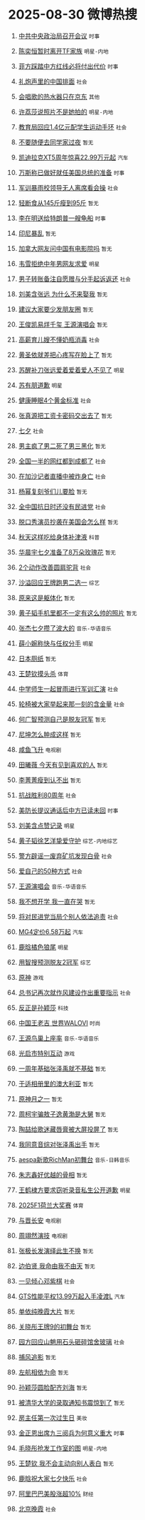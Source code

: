 # 2025-08-30 微博热搜 
1. [中共中央政治局召开会议](https://m.weibo.cn/search?containerid=100103type%3D1%26t%3D10%26q%3D%23%E4%B8%AD%E5%85%B1%E4%B8%AD%E5%A4%AE%E6%94%BF%E6%B2%BB%E5%B1%80%E5%8F%AC%E5%BC%80%E4%BC%9A%E8%AE%AE%23&stream_entry_id=51&isnewpage=1&extparam=seat%3D1%26stream_entry_id%3D51%26c_type%3D51%26q%3D%2523%25E4%25B8%25AD%25E5%2585%25B1%25E4%25B8%25AD%25E5%25A4%25AE%25E6%2594%25BF%25E6%25B2%25BB%25E5%25B1%2580%25E5%258F%25AC%25E5%25BC%2580%25E4%25BC%259A%25E8%25AE%25AE%2523%26pos%3D0%26dgr%3D0%26cate%3D10103%26filter_type%3Drealtimehot%26display_time%3D1756509874%26pre_seqid%3D17565098748840200475676) `时事` 

2. [陈奕恒暂时离开TF家族](https://m.weibo.cn/search?containerid=100103type%3D1%26t%3D10%26q%3D%23%E9%99%88%E5%A5%95%E6%81%92%E6%9A%82%E6%97%B6%E7%A6%BB%E5%BC%80TF%E5%AE%B6%E6%97%8F%23&stream_entry_id=31&isnewpage=1&extparam=seat%3D1%26stream_entry_id%3D31%26flag%3D2%26pos%3D0%26lcate%3D5001%26filter_type%3Drealtimehot%26c_type%3D31%26q%3D%2523%25E9%2599%2588%25E5%25A5%2595%25E6%2581%2592%25E6%259A%2582%25E6%2597%25B6%25E7%25A6%25BB%25E5%25BC%2580TF%25E5%25AE%25B6%25E6%2597%258F%2523%26cate%3D5001%26dgr%3D0%26band_rank%3D1%26realpos%3D1%26display_time%3D1756509874%26pre_seqid%3D17565098748840200475676) `明星-内地` 

3. [菲方踩踏中方红线必将付出代价](https://m.weibo.cn/search?containerid=100103type%3D1%26t%3D10%26q%3D%23%E8%8F%B2%E6%96%B9%E8%B8%A9%E8%B8%8F%E4%B8%AD%E6%96%B9%E7%BA%A2%E7%BA%BF%E5%BF%85%E5%B0%86%E4%BB%98%E5%87%BA%E4%BB%A3%E4%BB%B7%23&stream_entry_id=31&isnewpage=1&extparam=seat%3D1%26stream_entry_id%3D31%26flag%3D0%26pos%3D1%26lcate%3D5001%26filter_type%3Drealtimehot%26c_type%3D31%26q%3D%2523%25E8%258F%25B2%25E6%2596%25B9%25E8%25B8%25A9%25E8%25B8%258F%25E4%25B8%25AD%25E6%2596%25B9%25E7%25BA%25A2%25E7%25BA%25BF%25E5%25BF%2585%25E5%25B0%2586%25E4%25BB%2598%25E5%2587%25BA%25E4%25BB%25A3%25E4%25BB%25B7%2523%26cate%3D5001%26dgr%3D0%26band_rank%3D2%26realpos%3D2%26display_time%3D1756509874%26pre_seqid%3D17565098748840200475676) `时事` 

4. [礼炮声里的中国排面](https://m.weibo.cn/search?containerid=100103type%3D1%26t%3D10%26q%3D%23%E7%A4%BC%E7%82%AE%E5%A3%B0%E9%87%8C%E7%9A%84%E4%B8%AD%E5%9B%BD%E6%8E%92%E9%9D%A2%23&stream_entry_id=31&isnewpage=1&extparam=seat%3D1%26stream_entry_id%3D31%26flag%3D0%26pos%3D2%26lcate%3D5001%26filter_type%3Drealtimehot%26c_type%3D31%26q%3D%2523%25E7%25A4%25BC%25E7%2582%25AE%25E5%25A3%25B0%25E9%2587%258C%25E7%259A%2584%25E4%25B8%25AD%25E5%259B%25BD%25E6%258E%2592%25E9%259D%25A2%2523%26cate%3D5001%26dgr%3D0%26band_rank%3D3%26realpos%3D3%26display_time%3D1756509874%26pre_seqid%3D17565098748840200475676) `社会` 

5. [会唱歌的热水器只在京东](https://m.weibo.cn/search?containerid=100103type%3D1%26t%3D10%26q%3D%23%E4%BC%9A%E5%94%B1%E6%AD%8C%E7%9A%84%E7%83%AD%E6%B0%B4%E5%99%A8%E5%8F%AA%E5%9C%A8%E4%BA%AC%E4%B8%9C%23&stream_entry_id=31&isnewpage=1&extparam=seat%3D1%26stream_entry_id%3D31%26pos%3D3%26lcate%3D5001%26filter_type%3Drealtimehot%26is_ad_pos%3D1%26c_type%3D31%26q%3D%2523%25E4%25BC%259A%25E5%2594%25B1%25E6%25AD%258C%25E7%259A%2584%25E7%2583%25AD%25E6%25B0%25B4%25E5%2599%25A8%25E5%258F%25AA%25E5%259C%25A8%25E4%25BA%25AC%25E4%25B8%259C%2523%26cate%3D5001%26dgr%3D0%26adid%3D299172%26band_rank%3D4%26topic_ad%3D1%26display_time%3D1756509874%26pre_seqid%3D17565098748840200475676) `其他` 

6. [许荔莎说照片不是她拍的](https://m.weibo.cn/search?containerid=100103type%3D1%26t%3D10%26q%3D%23%E8%AE%B8%E8%8D%94%E8%8E%8E%E8%AF%B4%E7%85%A7%E7%89%87%E4%B8%8D%E6%98%AF%E5%A5%B9%E6%8B%8D%E7%9A%84%23&stream_entry_id=31&isnewpage=1&extparam=seat%3D1%26stream_entry_id%3D31%26flag%3D2%26pos%3D4%26lcate%3D5001%26filter_type%3Drealtimehot%26c_type%3D31%26q%3D%2523%25E8%25AE%25B8%25E8%258D%2594%25E8%258E%258E%25E8%25AF%25B4%25E7%2585%25A7%25E7%2589%2587%25E4%25B8%258D%25E6%2598%25AF%25E5%25A5%25B9%25E6%258B%258D%25E7%259A%2584%2523%26cate%3D5001%26dgr%3D0%26band_rank%3D4%26realpos%3D4%26display_time%3D1756509874%26pre_seqid%3D17565098748840200475676) `明星-内地` 

7. [教育局回应1.4亿元配学生运动手环](https://m.weibo.cn/search?containerid=100103type%3D1%26t%3D10%26q%3D%23%E6%95%99%E8%82%B2%E5%B1%80%E5%9B%9E%E5%BA%941.4%E4%BA%BF%E5%85%83%E9%85%8D%E5%AD%A6%E7%94%9F%E8%BF%90%E5%8A%A8%E6%89%8B%E7%8E%AF%23&stream_entry_id=31&isnewpage=1&extparam=seat%3D1%26stream_entry_id%3D31%26flag%3D0%26pos%3D5%26lcate%3D5001%26filter_type%3Drealtimehot%26c_type%3D31%26q%3D%2523%25E6%2595%2599%25E8%2582%25B2%25E5%25B1%2580%25E5%259B%259E%25E5%25BA%25941.4%25E4%25BA%25BF%25E5%2585%2583%25E9%2585%258D%25E5%25AD%25A6%25E7%2594%259F%25E8%25BF%2590%25E5%258A%25A8%25E6%2589%258B%25E7%258E%25AF%2523%26cate%3D5001%26dgr%3D0%26band_rank%3D5%26realpos%3D5%26display_time%3D1756509874%26pre_seqid%3D17565098748840200475676) `社会` 

8. [不要随便去同学家过夜](https://m.weibo.cn/search?containerid=100103type%3D1%26t%3D10%26q%3D%23%E4%B8%8D%E8%A6%81%E9%9A%8F%E4%BE%BF%E5%8E%BB%E5%90%8C%E5%AD%A6%E5%AE%B6%E8%BF%87%E5%A4%9C%23&stream_entry_id=31&isnewpage=1&extparam=seat%3D1%26stream_entry_id%3D31%26flag%3D0%26pos%3D6%26lcate%3D5001%26filter_type%3Drealtimehot%26c_type%3D31%26q%3D%2523%25E4%25B8%258D%25E8%25A6%2581%25E9%259A%258F%25E4%25BE%25BF%25E5%258E%25BB%25E5%2590%258C%25E5%25AD%25A6%25E5%25AE%25B6%25E8%25BF%2587%25E5%25A4%259C%2523%26cate%3D5001%26dgr%3D0%26band_rank%3D6%26realpos%3D6%26display_time%3D1756509874%26pre_seqid%3D17565098748840200475676) `暂无` 

9. [凯迪拉克XT5周年惊喜22.99万元起](https://m.weibo.cn/search?containerid=100103type%3D1%26t%3D10%26q%3D%23%E5%87%AF%E8%BF%AA%E6%8B%89%E5%85%8BXT5%E5%91%A8%E5%B9%B4%E6%83%8A%E5%96%9C22.99%E4%B8%87%E5%85%83%E8%B5%B7%23&stream_entry_id=31&isnewpage=1&extparam=seat%3D1%26stream_entry_id%3D31%26pos%3D7%26lcate%3D5001%26filter_type%3Drealtimehot%26is_ad_pos%3D1%26c_type%3D31%26q%3D%2523%25E5%2587%25AF%25E8%25BF%25AA%25E6%258B%2589%25E5%2585%258BXT5%25E5%2591%25A8%25E5%25B9%25B4%25E6%2583%258A%25E5%2596%259C22.99%25E4%25B8%2587%25E5%2585%2583%25E8%25B5%25B7%2523%26cate%3D5001%26dgr%3D0%26adid%3D299248%26band_rank%3D7%26topic_ad%3D1%26display_time%3D1756509874%26pre_seqid%3D17565098748840200475676) `汽车` 

10. [万斯称已做好就任美国总统的准备](https://m.weibo.cn/search?containerid=100103type%3D1%26t%3D10%26q%3D%23%E4%B8%87%E6%96%AF%E7%A7%B0%E5%B7%B2%E5%81%9A%E5%A5%BD%E5%B0%B1%E4%BB%BB%E7%BE%8E%E5%9B%BD%E6%80%BB%E7%BB%9F%E7%9A%84%E5%87%86%E5%A4%87%23&stream_entry_id=31&isnewpage=1&extparam=seat%3D1%26stream_entry_id%3D31%26flag%3D0%26pos%3D8%26lcate%3D5001%26filter_type%3Drealtimehot%26c_type%3D31%26q%3D%2523%25E4%25B8%2587%25E6%2596%25AF%25E7%25A7%25B0%25E5%25B7%25B2%25E5%2581%259A%25E5%25A5%25BD%25E5%25B0%25B1%25E4%25BB%25BB%25E7%25BE%258E%25E5%259B%25BD%25E6%2580%25BB%25E7%25BB%259F%25E7%259A%2584%25E5%2587%2586%25E5%25A4%2587%2523%26cate%3D5001%26dgr%3D0%26band_rank%3D7%26realpos%3D7%26display_time%3D1756509874%26pre_seqid%3D17565098748840200475676) `时事` 

11. [军训暴雨校领导无人离席看会操](https://m.weibo.cn/search?containerid=100103type%3D1%26t%3D10%26q%3D%23%E5%86%9B%E8%AE%AD%E6%9A%B4%E9%9B%A8%E6%A0%A1%E9%A2%86%E5%AF%BC%E6%97%A0%E4%BA%BA%E7%A6%BB%E5%B8%AD%E7%9C%8B%E4%BC%9A%E6%93%8D%23&stream_entry_id=31&isnewpage=1&extparam=seat%3D1%26stream_entry_id%3D31%26flag%3D0%26pos%3D9%26lcate%3D5001%26filter_type%3Drealtimehot%26c_type%3D31%26q%3D%2523%25E5%2586%259B%25E8%25AE%25AD%25E6%259A%25B4%25E9%259B%25A8%25E6%25A0%25A1%25E9%25A2%2586%25E5%25AF%25BC%25E6%2597%25A0%25E4%25BA%25BA%25E7%25A6%25BB%25E5%25B8%25AD%25E7%259C%258B%25E4%25BC%259A%25E6%2593%258D%2523%26cate%3D5001%26dgr%3D0%26band_rank%3D8%26realpos%3D8%26display_time%3D1756509874%26pre_seqid%3D17565098748840200475676) `社会` 

12. [轻断食从145斤瘦到95斤](https://m.weibo.cn/search?containerid=100103type%3D1%26t%3D10%26q%3D%E8%BD%BB%E6%96%AD%E9%A3%9F%E4%BB%8E145%E6%96%A4%E7%98%A6%E5%88%B095%E6%96%A4&stream_entry_id=31&isnewpage=1&extparam=seat%3D1%26stream_entry_id%3D31%26flag%3D0%26pos%3D10%26lcate%3D5001%26filter_type%3Drealtimehot%26c_type%3D31%26q%3D%25E8%25BD%25BB%25E6%2596%25AD%25E9%25A3%259F%25E4%25BB%258E145%25E6%2596%25A4%25E7%2598%25A6%25E5%2588%25B095%25E6%2596%25A4%26cate%3D5001%26dgr%3D0%26band_rank%3D9%26realpos%3D9%26display_time%3D1756509874%26pre_seqid%3D17565098748840200475676) `暂无` 

13. [李在明送给特朗普一艘龟船](https://m.weibo.cn/search?containerid=100103type%3D1%26t%3D10%26q%3D%23%E6%9D%8E%E5%9C%A8%E6%98%8E%E9%80%81%E7%BB%99%E7%89%B9%E6%9C%97%E6%99%AE%E4%B8%80%E8%89%98%E9%BE%9F%E8%88%B9%23&stream_entry_id=31&isnewpage=1&extparam=seat%3D1%26stream_entry_id%3D31%26flag%3D1%26pos%3D11%26lcate%3D5001%26filter_type%3Drealtimehot%26c_type%3D31%26q%3D%2523%25E6%259D%258E%25E5%259C%25A8%25E6%2598%258E%25E9%2580%2581%25E7%25BB%2599%25E7%2589%25B9%25E6%259C%2597%25E6%2599%25AE%25E4%25B8%2580%25E8%2589%2598%25E9%25BE%259F%25E8%2588%25B9%2523%26cate%3D5001%26dgr%3D0%26band_rank%3D10%26realpos%3D10%26display_time%3D1756509874%26pre_seqid%3D17565098748840200475676) `时事` 

14. [印尼暴乱](https://m.weibo.cn/search?containerid=100103type%3D1%26t%3D10%26q%3D%E5%8D%B0%E5%B0%BC%E6%9A%B4%E4%B9%B1&stream_entry_id=31&isnewpage=1&extparam=seat%3D1%26stream_entry_id%3D31%26flag%3D2%26pos%3D12%26lcate%3D5001%26filter_type%3Drealtimehot%26c_type%3D31%26q%3D%25E5%258D%25B0%25E5%25B0%25BC%25E6%259A%25B4%25E4%25B9%25B1%26cate%3D5001%26dgr%3D0%26band_rank%3D11%26realpos%3D11%26display_time%3D1756509874%26pre_seqid%3D17565098748840200475676) `暂无` 

15. [加拿大网友问中国有电影院吗](https://m.weibo.cn/search?containerid=100103type%3D1%26t%3D10%26q%3D%E5%8A%A0%E6%8B%BF%E5%A4%A7%E7%BD%91%E5%8F%8B%E9%97%AE%E4%B8%AD%E5%9B%BD%E6%9C%89%E7%94%B5%E5%BD%B1%E9%99%A2%E5%90%97&stream_entry_id=31&isnewpage=1&extparam=seat%3D1%26stream_entry_id%3D31%26flag%3D2%26pos%3D13%26lcate%3D5001%26filter_type%3Drealtimehot%26c_type%3D31%26q%3D%25E5%258A%25A0%25E6%258B%25BF%25E5%25A4%25A7%25E7%25BD%2591%25E5%258F%258B%25E9%2597%25AE%25E4%25B8%25AD%25E5%259B%25BD%25E6%259C%2589%25E7%2594%25B5%25E5%25BD%25B1%25E9%2599%25A2%25E5%2590%2597%26cate%3D5001%26dgr%3D0%26band_rank%3D12%26realpos%3D12%26display_time%3D1756509874%26pre_seqid%3D17565098748840200475676) `暂无` 

16. [韦雪拒绝中年男网友求爱](https://m.weibo.cn/search?containerid=100103type%3D1%26t%3D10%26q%3D%E9%9F%A6%E9%9B%AA%E6%8B%92%E7%BB%9D%E4%B8%AD%E5%B9%B4%E7%94%B7%E7%BD%91%E5%8F%8B%E6%B1%82%E7%88%B1&stream_entry_id=31&isnewpage=1&extparam=seat%3D1%26stream_entry_id%3D31%26flag%3D2%26pos%3D14%26lcate%3D5001%26filter_type%3Drealtimehot%26c_type%3D31%26q%3D%25E9%259F%25A6%25E9%259B%25AA%25E6%258B%2592%25E7%25BB%259D%25E4%25B8%25AD%25E5%25B9%25B4%25E7%2594%25B7%25E7%25BD%2591%25E5%258F%258B%25E6%25B1%2582%25E7%2588%25B1%26cate%3D5001%26dgr%3D0%26band_rank%3D13%26realpos%3D13%26display_time%3D1756509874%26pre_seqid%3D17565098748840200475676) `明星` 

17. [男子转账备注自愿赠与分手起诉返还](https://m.weibo.cn/search?containerid=100103type%3D1%26t%3D10%26q%3D%23%E7%94%B7%E5%AD%90%E8%BD%AC%E8%B4%A6%E5%A4%87%E6%B3%A8%E8%87%AA%E6%84%BF%E8%B5%A0%E4%B8%8E%E5%88%86%E6%89%8B%E8%B5%B7%E8%AF%89%E8%BF%94%E8%BF%98%23&stream_entry_id=31&isnewpage=1&extparam=seat%3D1%26stream_entry_id%3D31%26flag%3D0%26pos%3D15%26lcate%3D5001%26filter_type%3Drealtimehot%26c_type%3D31%26q%3D%2523%25E7%2594%25B7%25E5%25AD%2590%25E8%25BD%25AC%25E8%25B4%25A6%25E5%25A4%2587%25E6%25B3%25A8%25E8%2587%25AA%25E6%2584%25BF%25E8%25B5%25A0%25E4%25B8%258E%25E5%2588%2586%25E6%2589%258B%25E8%25B5%25B7%25E8%25AF%2589%25E8%25BF%2594%25E8%25BF%2598%2523%26cate%3D5001%26dgr%3D0%26band_rank%3D14%26realpos%3D14%26display_time%3D1756509874%26pre_seqid%3D17565098748840200475676) `社会` 

18. [刘美含张远 为什么不来娶我](https://m.weibo.cn/search?containerid=100103type%3D1%26t%3D10%26q%3D%E5%88%98%E7%BE%8E%E5%90%AB%E5%BC%A0%E8%BF%9C+%E4%B8%BA%E4%BB%80%E4%B9%88%E4%B8%8D%E6%9D%A5%E5%A8%B6%E6%88%91&stream_entry_id=31&isnewpage=1&extparam=seat%3D1%26stream_entry_id%3D31%26flag%3D2%26pos%3D16%26lcate%3D5001%26filter_type%3Drealtimehot%26c_type%3D31%26q%3D%25E5%2588%2598%25E7%25BE%258E%25E5%2590%25AB%25E5%25BC%25A0%25E8%25BF%259C%2520%25E4%25B8%25BA%25E4%25BB%2580%25E4%25B9%2588%25E4%25B8%258D%25E6%259D%25A5%25E5%25A8%25B6%25E6%2588%2591%26cate%3D5001%26dgr%3D0%26band_rank%3D15%26realpos%3D15%26display_time%3D1756509874%26pre_seqid%3D17565098748840200475676) `暂无` 

19. [建议大家要少发朋友圈](https://m.weibo.cn/search?containerid=100103type%3D1%26t%3D10%26q%3D%E5%BB%BA%E8%AE%AE%E5%A4%A7%E5%AE%B6%E8%A6%81%E5%B0%91%E5%8F%91%E6%9C%8B%E5%8F%8B%E5%9C%88&stream_entry_id=31&isnewpage=1&extparam=seat%3D1%26stream_entry_id%3D31%26flag%3D0%26pos%3D17%26lcate%3D5001%26filter_type%3Drealtimehot%26c_type%3D31%26q%3D%25E5%25BB%25BA%25E8%25AE%25AE%25E5%25A4%25A7%25E5%25AE%25B6%25E8%25A6%2581%25E5%25B0%2591%25E5%258F%2591%25E6%259C%258B%25E5%258F%258B%25E5%259C%2588%26cate%3D5001%26dgr%3D0%26band_rank%3D16%26realpos%3D16%26display_time%3D1756509874%26pre_seqid%3D17565098748840200475676) `暂无` 

20. [王俊凯易烊千玺 王源演唱会](https://m.weibo.cn/search?containerid=100103type%3D1%26t%3D10%26q%3D%E7%8E%8B%E4%BF%8A%E5%87%AF%E6%98%93%E7%83%8A%E5%8D%83%E7%8E%BA+%E7%8E%8B%E6%BA%90%E6%BC%94%E5%94%B1%E4%BC%9A&stream_entry_id=31&isnewpage=1&extparam=seat%3D1%26stream_entry_id%3D31%26flag%3D0%26pos%3D18%26lcate%3D5001%26filter_type%3Drealtimehot%26c_type%3D31%26q%3D%25E7%258E%258B%25E4%25BF%258A%25E5%2587%25AF%25E6%2598%2593%25E7%2583%258A%25E5%258D%2583%25E7%258E%25BA%2520%25E7%258E%258B%25E6%25BA%2590%25E6%25BC%2594%25E5%2594%25B1%25E4%25BC%259A%26cate%3D5001%26dgr%3D0%26band_rank%3D17%26realpos%3D17%26display_time%3D1756509874%26pre_seqid%3D17565098748840200475676) `暂无` 

21. [高薪育儿嫂不懂奶瓶消毒](https://m.weibo.cn/search?containerid=100103type%3D1%26t%3D10%26q%3D%23%E9%AB%98%E8%96%AA%E8%82%B2%E5%84%BF%E5%AB%82%E4%B8%8D%E6%87%82%E5%A5%B6%E7%93%B6%E6%B6%88%E6%AF%92%23&stream_entry_id=31&isnewpage=1&extparam=seat%3D1%26stream_entry_id%3D31%26flag%3D1%26pos%3D19%26lcate%3D5001%26filter_type%3Drealtimehot%26c_type%3D31%26q%3D%2523%25E9%25AB%2598%25E8%2596%25AA%25E8%2582%25B2%25E5%2584%25BF%25E5%25AB%2582%25E4%25B8%258D%25E6%2587%2582%25E5%25A5%25B6%25E7%2593%25B6%25E6%25B6%2588%25E6%25AF%2592%2523%26cate%3D5001%26dgr%3D0%26band_rank%3D18%26realpos%3D18%26display_time%3D1756509874%26pre_seqid%3D17565098748840200475676) `社会` 

22. [黄圣依就差把心疼写在脸上了](https://m.weibo.cn/search?containerid=100103type%3D1%26t%3D10%26q%3D%E9%BB%84%E5%9C%A3%E4%BE%9D%E5%B0%B1%E5%B7%AE%E6%8A%8A%E5%BF%83%E7%96%BC%E5%86%99%E5%9C%A8%E8%84%B8%E4%B8%8A%E4%BA%86&stream_entry_id=31&isnewpage=1&extparam=seat%3D1%26stream_entry_id%3D31%26flag%3D0%26pos%3D20%26lcate%3D5001%26filter_type%3Drealtimehot%26c_type%3D31%26q%3D%25E9%25BB%2584%25E5%259C%25A3%25E4%25BE%259D%25E5%25B0%25B1%25E5%25B7%25AE%25E6%258A%258A%25E5%25BF%2583%25E7%2596%25BC%25E5%2586%2599%25E5%259C%25A8%25E8%2584%25B8%25E4%25B8%258A%25E4%25BA%2586%26cate%3D5001%26dgr%3D0%26band_rank%3D19%26realpos%3D19%26display_time%3D1756509874%26pre_seqid%3D17565098748840200475676) `暂无` 

23. [苏醒补刀张远爱着爱着爱人不见了](https://m.weibo.cn/search?containerid=100103type%3D1%26t%3D10%26q%3D%23%E8%8B%8F%E9%86%92%E8%A1%A5%E5%88%80%E5%BC%A0%E8%BF%9C%E7%88%B1%E7%9D%80%E7%88%B1%E7%9D%80%E7%88%B1%E4%BA%BA%E4%B8%8D%E8%A7%81%E4%BA%86%23&stream_entry_id=31&isnewpage=1&extparam=seat%3D1%26stream_entry_id%3D31%26flag%3D0%26pos%3D21%26lcate%3D5001%26filter_type%3Drealtimehot%26c_type%3D31%26q%3D%2523%25E8%258B%258F%25E9%2586%2592%25E8%25A1%25A5%25E5%2588%2580%25E5%25BC%25A0%25E8%25BF%259C%25E7%2588%25B1%25E7%259D%2580%25E7%2588%25B1%25E7%259D%2580%25E7%2588%25B1%25E4%25BA%25BA%25E4%25B8%258D%25E8%25A7%2581%25E4%25BA%2586%2523%26cate%3D5001%26dgr%3D0%26band_rank%3D20%26realpos%3D20%26display_time%3D1756509874%26pre_seqid%3D17565098748840200475676) `明星` 

24. [苏有朋道歉](https://m.weibo.cn/search?containerid=100103type%3D1%26t%3D10%26q%3D%E8%8B%8F%E6%9C%89%E6%9C%8B%E9%81%93%E6%AD%89&stream_entry_id=31&isnewpage=1&extparam=seat%3D1%26stream_entry_id%3D31%26flag%3D2%26pos%3D22%26lcate%3D5001%26filter_type%3Drealtimehot%26c_type%3D31%26q%3D%25E8%258B%258F%25E6%259C%2589%25E6%259C%258B%25E9%2581%2593%25E6%25AD%2589%26cate%3D5001%26dgr%3D0%26band_rank%3D21%26realpos%3D21%26display_time%3D1756509874%26pre_seqid%3D17565098748840200475676) `明星` 

25. [健康睡眠4个黄金标准](https://m.weibo.cn/search?containerid=100103type%3D1%26t%3D10%26q%3D%23%E5%81%A5%E5%BA%B7%E7%9D%A1%E7%9C%A04%E4%B8%AA%E9%BB%84%E9%87%91%E6%A0%87%E5%87%86%23&stream_entry_id=31&isnewpage=1&extparam=seat%3D1%26stream_entry_id%3D31%26flag%3D1%26pos%3D23%26lcate%3D5001%26filter_type%3Drealtimehot%26c_type%3D31%26q%3D%2523%25E5%2581%25A5%25E5%25BA%25B7%25E7%259D%25A1%25E7%259C%25A04%25E4%25B8%25AA%25E9%25BB%2584%25E9%2587%2591%25E6%25A0%2587%25E5%2587%2586%2523%26cate%3D5001%26dgr%3D0%26band_rank%3D22%26realpos%3D22%26display_time%3D1756509874%26pre_seqid%3D17565098748840200475676) `社会` 

26. [张真源把工资卡密码交出去了](https://m.weibo.cn/search?containerid=100103type%3D1%26t%3D10%26q%3D%E5%BC%A0%E7%9C%9F%E6%BA%90%E6%8A%8A%E5%B7%A5%E8%B5%84%E5%8D%A1%E5%AF%86%E7%A0%81%E4%BA%A4%E5%87%BA%E5%8E%BB%E4%BA%86&stream_entry_id=31&isnewpage=1&extparam=seat%3D1%26stream_entry_id%3D31%26flag%3D0%26pos%3D24%26lcate%3D5001%26filter_type%3Drealtimehot%26c_type%3D31%26q%3D%25E5%25BC%25A0%25E7%259C%259F%25E6%25BA%2590%25E6%258A%258A%25E5%25B7%25A5%25E8%25B5%2584%25E5%258D%25A1%25E5%25AF%2586%25E7%25A0%2581%25E4%25BA%25A4%25E5%2587%25BA%25E5%258E%25BB%25E4%25BA%2586%26cate%3D5001%26dgr%3D0%26band_rank%3D23%26realpos%3D23%26display_time%3D1756509874%26pre_seqid%3D17565098748840200475676) `暂无` 

27. [七夕](https://m.weibo.cn/search?containerid=100103type%3D1%26t%3D10%26q%3D%E4%B8%83%E5%A4%95&stream_entry_id=31&isnewpage=1&extparam=seat%3D1%26stream_entry_id%3D31%26flag%3D0%26pos%3D25%26lcate%3D5001%26filter_type%3Drealtimehot%26c_type%3D31%26q%3D%25E4%25B8%2583%25E5%25A4%2595%26cate%3D5001%26dgr%3D0%26band_rank%3D24%26realpos%3D24%26display_time%3D1756509874%26pre_seqid%3D17565098748840200475676) `社会` 

28. [男主疯了男二死了男三黑化](https://m.weibo.cn/search?containerid=100103type%3D1%26t%3D10%26q%3D%E7%94%B7%E4%B8%BB%E7%96%AF%E4%BA%86%E7%94%B7%E4%BA%8C%E6%AD%BB%E4%BA%86%E7%94%B7%E4%B8%89%E9%BB%91%E5%8C%96&stream_entry_id=31&isnewpage=1&extparam=seat%3D1%26stream_entry_id%3D31%26flag%3D0%26pos%3D26%26lcate%3D5001%26filter_type%3Drealtimehot%26c_type%3D31%26q%3D%25E7%2594%25B7%25E4%25B8%25BB%25E7%2596%25AF%25E4%25BA%2586%25E7%2594%25B7%25E4%25BA%258C%25E6%25AD%25BB%25E4%25BA%2586%25E7%2594%25B7%25E4%25B8%2589%25E9%25BB%2591%25E5%258C%2596%26cate%3D5001%26dgr%3D0%26band_rank%3D25%26realpos%3D25%26display_time%3D1756509874%26pre_seqid%3D17565098748840200475676) `暂无` 

29. [全国一半的网红都到成都了](https://m.weibo.cn/search?containerid=100103type%3D1%26t%3D10%26q%3D%23%E5%85%A8%E5%9B%BD%E4%B8%80%E5%8D%8A%E7%9A%84%E7%BD%91%E7%BA%A2%E9%83%BD%E5%88%B0%E6%88%90%E9%83%BD%E4%BA%86%23&stream_entry_id=31&isnewpage=1&extparam=seat%3D1%26stream_entry_id%3D31%26flag%3D0%26pos%3D27%26lcate%3D5001%26filter_type%3Drealtimehot%26c_type%3D31%26q%3D%2523%25E5%2585%25A8%25E5%259B%25BD%25E4%25B8%2580%25E5%258D%258A%25E7%259A%2584%25E7%25BD%2591%25E7%25BA%25A2%25E9%2583%25BD%25E5%2588%25B0%25E6%2588%2590%25E9%2583%25BD%25E4%25BA%2586%2523%26cate%3D5001%26dgr%3D0%26band_rank%3D26%26realpos%3D26%26display_time%3D1756509874%26pre_seqid%3D17565098748840200475676) `社会` 

30. [在加沙记者直播中被炸身亡](https://m.weibo.cn/search?containerid=100103type%3D1%26t%3D10%26q%3D%23%E5%9C%A8%E5%8A%A0%E6%B2%99%E8%AE%B0%E8%80%85%E7%9B%B4%E6%92%AD%E4%B8%AD%E8%A2%AB%E7%82%B8%E8%BA%AB%E4%BA%A1%23&stream_entry_id=31&isnewpage=1&extparam=seat%3D1%26stream_entry_id%3D31%26flag%3D0%26pos%3D28%26lcate%3D5001%26filter_type%3Drealtimehot%26c_type%3D31%26q%3D%2523%25E5%259C%25A8%25E5%258A%25A0%25E6%25B2%2599%25E8%25AE%25B0%25E8%2580%2585%25E7%259B%25B4%25E6%2592%25AD%25E4%25B8%25AD%25E8%25A2%25AB%25E7%2582%25B8%25E8%25BA%25AB%25E4%25BA%25A1%2523%26cate%3D5001%26dgr%3D0%26band_rank%3D27%26realpos%3D27%26display_time%3D1756509874%26pre_seqid%3D17565098748840200475676) `社会` 

31. [杨幂复刻爷们儿要脸](https://m.weibo.cn/search?containerid=100103type%3D1%26t%3D10%26q%3D%E6%9D%A8%E5%B9%82%E5%A4%8D%E5%88%BB%E7%88%B7%E4%BB%AC%E5%84%BF%E8%A6%81%E8%84%B8&stream_entry_id=31&isnewpage=1&extparam=seat%3D1%26stream_entry_id%3D31%26flag%3D0%26pos%3D29%26lcate%3D5001%26filter_type%3Drealtimehot%26c_type%3D31%26q%3D%25E6%259D%25A8%25E5%25B9%2582%25E5%25A4%258D%25E5%2588%25BB%25E7%2588%25B7%25E4%25BB%25AC%25E5%2584%25BF%25E8%25A6%2581%25E8%2584%25B8%26cate%3D5001%26dgr%3D0%26band_rank%3D28%26realpos%3D28%26display_time%3D1756509874%26pre_seqid%3D17565098748840200475676) `暂无` 

32. [全中国抗日时还没有民进党](https://m.weibo.cn/search?containerid=100103type%3D1%26t%3D10%26q%3D%23%E5%85%A8%E4%B8%AD%E5%9B%BD%E6%8A%97%E6%97%A5%E6%97%B6%E8%BF%98%E6%B2%A1%E6%9C%89%E6%B0%91%E8%BF%9B%E5%85%9A%23&stream_entry_id=31&isnewpage=1&extparam=seat%3D1%26stream_entry_id%3D31%26flag%3D0%26pos%3D30%26lcate%3D5001%26filter_type%3Drealtimehot%26c_type%3D31%26q%3D%2523%25E5%2585%25A8%25E4%25B8%25AD%25E5%259B%25BD%25E6%258A%2597%25E6%2597%25A5%25E6%2597%25B6%25E8%25BF%2598%25E6%25B2%25A1%25E6%259C%2589%25E6%25B0%2591%25E8%25BF%259B%25E5%2585%259A%2523%26cate%3D5001%26dgr%3D0%26band_rank%3D29%26realpos%3D29%26display_time%3D1756509874%26pre_seqid%3D17565098748840200475676) `社会` 

33. [脱口秀演员抄袭在美国会怎么样](https://m.weibo.cn/search?containerid=100103type%3D1%26t%3D10%26q%3D%E8%84%B1%E5%8F%A3%E7%A7%80%E6%BC%94%E5%91%98%E6%8A%84%E8%A2%AD%E5%9C%A8%E7%BE%8E%E5%9B%BD%E4%BC%9A%E6%80%8E%E4%B9%88%E6%A0%B7&stream_entry_id=31&isnewpage=1&extparam=seat%3D1%26stream_entry_id%3D31%26flag%3D0%26pos%3D31%26lcate%3D5001%26filter_type%3Drealtimehot%26c_type%3D31%26q%3D%25E8%2584%25B1%25E5%258F%25A3%25E7%25A7%2580%25E6%25BC%2594%25E5%2591%2598%25E6%258A%2584%25E8%25A2%25AD%25E5%259C%25A8%25E7%25BE%258E%25E5%259B%25BD%25E4%25BC%259A%25E6%2580%258E%25E4%25B9%2588%25E6%25A0%25B7%26cate%3D5001%26dgr%3D0%26band_rank%3D30%26realpos%3D30%26display_time%3D1756509874%26pre_seqid%3D17565098748840200475676) `暂无` 

34. [秋天这样吃给身体补津液](https://m.weibo.cn/search?containerid=100103type%3D1%26t%3D10%26q%3D%23%E7%A7%8B%E5%A4%A9%E8%BF%99%E6%A0%B7%E5%90%83%E7%BB%99%E8%BA%AB%E4%BD%93%E8%A1%A5%E6%B4%A5%E6%B6%B2%23&stream_entry_id=31&isnewpage=1&extparam=seat%3D1%26stream_entry_id%3D31%26flag%3D1%26pos%3D32%26lcate%3D5001%26filter_type%3Drealtimehot%26c_type%3D31%26q%3D%2523%25E7%25A7%258B%25E5%25A4%25A9%25E8%25BF%2599%25E6%25A0%25B7%25E5%2590%2583%25E7%25BB%2599%25E8%25BA%25AB%25E4%25BD%2593%25E8%25A1%25A5%25E6%25B4%25A5%25E6%25B6%25B2%2523%26cate%3D5001%26dgr%3D0%26band_rank%3D31%26realpos%3D31%26display_time%3D1756509874%26pre_seqid%3D17565098748840200475676) `科普` 

35. [华晨宇七夕准备了8万朵玫瑰花](https://m.weibo.cn/search?containerid=100103type%3D1%26t%3D10%26q%3D%E5%8D%8E%E6%99%A8%E5%AE%87%E4%B8%83%E5%A4%95%E5%87%86%E5%A4%87%E4%BA%868%E4%B8%87%E6%9C%B5%E7%8E%AB%E7%91%B0%E8%8A%B1&stream_entry_id=31&isnewpage=1&extparam=seat%3D1%26stream_entry_id%3D31%26flag%3D0%26pos%3D33%26lcate%3D5001%26filter_type%3Drealtimehot%26c_type%3D31%26q%3D%25E5%258D%258E%25E6%2599%25A8%25E5%25AE%2587%25E4%25B8%2583%25E5%25A4%2595%25E5%2587%2586%25E5%25A4%2587%25E4%25BA%25868%25E4%25B8%2587%25E6%259C%25B5%25E7%258E%25AB%25E7%2591%25B0%25E8%258A%25B1%26cate%3D5001%26dgr%3D0%26band_rank%3D32%26realpos%3D32%26display_time%3D1756509874%26pre_seqid%3D17565098748840200475676) `暂无` 

36. [2个动作改善圆肩驼背](https://m.weibo.cn/search?containerid=100103type%3D1%26t%3D10%26q%3D%232%E4%B8%AA%E5%8A%A8%E4%BD%9C%E6%94%B9%E5%96%84%E5%9C%86%E8%82%A9%E9%A9%BC%E8%83%8C%23&stream_entry_id=31&isnewpage=1&extparam=seat%3D1%26stream_entry_id%3D31%26flag%3D1%26pos%3D34%26lcate%3D5001%26filter_type%3Drealtimehot%26c_type%3D31%26q%3D%25232%25E4%25B8%25AA%25E5%258A%25A8%25E4%25BD%259C%25E6%2594%25B9%25E5%2596%2584%25E5%259C%2586%25E8%2582%25A9%25E9%25A9%25BC%25E8%2583%258C%2523%26cate%3D5001%26dgr%3D0%26band_rank%3D33%26realpos%3D33%26display_time%3D1756509874%26pre_seqid%3D17565098748840200475676) `社会` 

37. [沙溢回应王牌跑男二选一](https://m.weibo.cn/search?containerid=100103type%3D1%26t%3D10%26q%3D%E6%B2%99%E6%BA%A2%E5%9B%9E%E5%BA%94%E7%8E%8B%E7%89%8C%E8%B7%91%E7%94%B7%E4%BA%8C%E9%80%89%E4%B8%80&stream_entry_id=31&isnewpage=1&extparam=seat%3D1%26stream_entry_id%3D31%26flag%3D0%26pos%3D35%26lcate%3D5001%26filter_type%3Drealtimehot%26c_type%3D31%26q%3D%25E6%25B2%2599%25E6%25BA%25A2%25E5%259B%259E%25E5%25BA%2594%25E7%258E%258B%25E7%2589%258C%25E8%25B7%2591%25E7%2594%25B7%25E4%25BA%258C%25E9%2580%2589%25E4%25B8%2580%26cate%3D5001%26dgr%3D0%26band_rank%3D34%26realpos%3D34%26display_time%3D1756509874%26pre_seqid%3D17565098748840200475676) `综艺` 

38. [原来这是躯体化](https://m.weibo.cn/search?containerid=100103type%3D1%26t%3D10%26q%3D%E5%8E%9F%E6%9D%A5%E8%BF%99%E6%98%AF%E8%BA%AF%E4%BD%93%E5%8C%96&stream_entry_id=31&isnewpage=1&extparam=seat%3D1%26stream_entry_id%3D31%26flag%3D0%26pos%3D36%26lcate%3D5001%26filter_type%3Drealtimehot%26c_type%3D31%26q%3D%25E5%258E%259F%25E6%259D%25A5%25E8%25BF%2599%25E6%2598%25AF%25E8%25BA%25AF%25E4%25BD%2593%25E5%258C%2596%26cate%3D5001%26dgr%3D0%26band_rank%3D35%26realpos%3D35%26display_time%3D1756509874%26pre_seqid%3D17565098748840200475676) `暂无` 

39. [黄子韬手机里都不一定有这么帅的照片](https://m.weibo.cn/search?containerid=100103type%3D1%26t%3D10%26q%3D%E9%BB%84%E5%AD%90%E9%9F%AC%E6%89%8B%E6%9C%BA%E9%87%8C%E9%83%BD%E4%B8%8D%E4%B8%80%E5%AE%9A%E6%9C%89%E8%BF%99%E4%B9%88%E5%B8%85%E7%9A%84%E7%85%A7%E7%89%87&stream_entry_id=31&isnewpage=1&extparam=seat%3D1%26stream_entry_id%3D31%26flag%3D0%26pos%3D37%26lcate%3D5001%26filter_type%3Drealtimehot%26c_type%3D31%26q%3D%25E9%25BB%2584%25E5%25AD%2590%25E9%259F%25AC%25E6%2589%258B%25E6%259C%25BA%25E9%2587%258C%25E9%2583%25BD%25E4%25B8%258D%25E4%25B8%2580%25E5%25AE%259A%25E6%259C%2589%25E8%25BF%2599%25E4%25B9%2588%25E5%25B8%2585%25E7%259A%2584%25E7%2585%25A7%25E7%2589%2587%26cate%3D5001%26dgr%3D0%26band_rank%3D36%26realpos%3D36%26display_time%3D1756509874%26pre_seqid%3D17565098748840200475676) `暂无` 

40. [张杰七夕攒了波大的](https://m.weibo.cn/search?containerid=100103type%3D1%26t%3D10%26q%3D%23%E5%BC%A0%E6%9D%B0%E4%B8%83%E5%A4%95%E6%94%92%E4%BA%86%E6%B3%A2%E5%A4%A7%E7%9A%84%23&stream_entry_id=31&isnewpage=1&extparam=seat%3D1%26stream_entry_id%3D31%26flag%3D0%26pos%3D38%26lcate%3D5001%26filter_type%3Drealtimehot%26c_type%3D31%26q%3D%2523%25E5%25BC%25A0%25E6%259D%25B0%25E4%25B8%2583%25E5%25A4%2595%25E6%2594%2592%25E4%25BA%2586%25E6%25B3%25A2%25E5%25A4%25A7%25E7%259A%2584%2523%26cate%3D5001%26dgr%3D0%26band_rank%3D37%26realpos%3D37%26display_time%3D1756509874%26pre_seqid%3D17565098748840200475676) `音乐-华语音乐` 

41. [薛小婉称快与任权分手](https://m.weibo.cn/search?containerid=100103type%3D1%26t%3D10%26q%3D%23%E8%96%9B%E5%B0%8F%E5%A9%89%E7%A7%B0%E5%BF%AB%E4%B8%8E%E4%BB%BB%E6%9D%83%E5%88%86%E6%89%8B%23&stream_entry_id=31&isnewpage=1&extparam=seat%3D1%26stream_entry_id%3D31%26flag%3D0%26pos%3D39%26lcate%3D5001%26filter_type%3Drealtimehot%26c_type%3D31%26q%3D%2523%25E8%2596%259B%25E5%25B0%258F%25E5%25A9%2589%25E7%25A7%25B0%25E5%25BF%25AB%25E4%25B8%258E%25E4%25BB%25BB%25E6%259D%2583%25E5%2588%2586%25E6%2589%258B%2523%26cate%3D5001%26dgr%3D0%26band_rank%3D38%26realpos%3D38%26display_time%3D1756509874%26pre_seqid%3D17565098748840200475676) `明星` 

42. [日本厕纸](https://m.weibo.cn/search?containerid=100103type%3D1%26t%3D10%26q%3D%E6%97%A5%E6%9C%AC%E5%8E%95%E7%BA%B8&stream_entry_id=31&isnewpage=1&extparam=seat%3D1%26stream_entry_id%3D31%26flag%3D0%26pos%3D40%26lcate%3D5001%26filter_type%3Drealtimehot%26c_type%3D31%26q%3D%25E6%2597%25A5%25E6%259C%25AC%25E5%258E%2595%25E7%25BA%25B8%26cate%3D5001%26dgr%3D0%26band_rank%3D39%26realpos%3D39%26display_time%3D1756509874%26pre_seqid%3D17565098748840200475676) `暂无` 

43. [王楚钦摸头杀](https://m.weibo.cn/search?containerid=100103type%3D1%26t%3D10%26q%3D%23%E7%8E%8B%E6%A5%9A%E9%92%A6%E6%91%B8%E5%A4%B4%E6%9D%80%23&stream_entry_id=31&isnewpage=1&extparam=seat%3D1%26stream_entry_id%3D31%26flag%3D0%26pos%3D41%26lcate%3D5001%26filter_type%3Drealtimehot%26c_type%3D31%26q%3D%2523%25E7%258E%258B%25E6%25A5%259A%25E9%2592%25A6%25E6%2591%25B8%25E5%25A4%25B4%25E6%259D%2580%2523%26cate%3D5001%26dgr%3D0%26band_rank%3D40%26realpos%3D40%26display_time%3D1756509874%26pre_seqid%3D17565098748840200475676) `体育` 

44. [中学师生一起冒雨进行军训汇演](https://m.weibo.cn/search?containerid=100103type%3D1%26t%3D10%26q%3D%23%E4%B8%AD%E5%AD%A6%E5%B8%88%E7%94%9F%E4%B8%80%E8%B5%B7%E5%86%92%E9%9B%A8%E8%BF%9B%E8%A1%8C%E5%86%9B%E8%AE%AD%E6%B1%87%E6%BC%94%23&stream_entry_id=31&isnewpage=1&extparam=seat%3D1%26stream_entry_id%3D31%26flag%3D0%26pos%3D42%26lcate%3D5001%26filter_type%3Drealtimehot%26c_type%3D31%26q%3D%2523%25E4%25B8%25AD%25E5%25AD%25A6%25E5%25B8%2588%25E7%2594%259F%25E4%25B8%2580%25E8%25B5%25B7%25E5%2586%2592%25E9%259B%25A8%25E8%25BF%259B%25E8%25A1%258C%25E5%2586%259B%25E8%25AE%25AD%25E6%25B1%2587%25E6%25BC%2594%2523%26cate%3D5001%26dgr%3D0%26band_rank%3D41%26realpos%3D41%26display_time%3D1756509874%26pre_seqid%3D17565098748840200475676) `社会` 

45. [轮椅被大家举起来那一刻的含金量](https://m.weibo.cn/search?containerid=100103type%3D1%26t%3D10%26q%3D%23%E8%BD%AE%E6%A4%85%E8%A2%AB%E5%A4%A7%E5%AE%B6%E4%B8%BE%E8%B5%B7%E6%9D%A5%E9%82%A3%E4%B8%80%E5%88%BB%E7%9A%84%E5%90%AB%E9%87%91%E9%87%8F%23&stream_entry_id=31&isnewpage=1&extparam=seat%3D1%26stream_entry_id%3D31%26flag%3D0%26pos%3D43%26lcate%3D5001%26filter_type%3Drealtimehot%26c_type%3D31%26q%3D%2523%25E8%25BD%25AE%25E6%25A4%2585%25E8%25A2%25AB%25E5%25A4%25A7%25E5%25AE%25B6%25E4%25B8%25BE%25E8%25B5%25B7%25E6%259D%25A5%25E9%2582%25A3%25E4%25B8%2580%25E5%2588%25BB%25E7%259A%2584%25E5%2590%25AB%25E9%2587%2591%25E9%2587%258F%2523%26cate%3D5001%26dgr%3D0%26band_rank%3D42%26realpos%3D42%26display_time%3D1756509874%26pre_seqid%3D17565098748840200475676) `社会` 

46. [何广智预测自己是脱友冠军](https://m.weibo.cn/search?containerid=100103type%3D1%26t%3D10%26q%3D%E4%BD%95%E5%B9%BF%E6%99%BA%E9%A2%84%E6%B5%8B%E8%87%AA%E5%B7%B1%E6%98%AF%E8%84%B1%E5%8F%8B%E5%86%A0%E5%86%9B&stream_entry_id=31&isnewpage=1&extparam=seat%3D1%26stream_entry_id%3D31%26flag%3D0%26pos%3D44%26lcate%3D5001%26filter_type%3Drealtimehot%26c_type%3D31%26q%3D%25E4%25BD%2595%25E5%25B9%25BF%25E6%2599%25BA%25E9%25A2%2584%25E6%25B5%258B%25E8%2587%25AA%25E5%25B7%25B1%25E6%2598%25AF%25E8%2584%25B1%25E5%258F%258B%25E5%2586%25A0%25E5%2586%259B%26cate%3D5001%26dgr%3D0%26band_rank%3D43%26realpos%3D43%26display_time%3D1756509874%26pre_seqid%3D17565098748840200475676) `暂无` 

47. [尼坤怎么肿成这样](https://m.weibo.cn/search?containerid=100103type%3D1%26t%3D10%26q%3D%23%E5%B0%BC%E5%9D%A4%E6%80%8E%E4%B9%88%E8%82%BF%E6%88%90%E8%BF%99%E6%A0%B7%23&stream_entry_id=31&isnewpage=1&extparam=seat%3D1%26stream_entry_id%3D31%26flag%3D0%26pos%3D45%26lcate%3D5001%26filter_type%3Drealtimehot%26c_type%3D31%26q%3D%2523%25E5%25B0%25BC%25E5%259D%25A4%25E6%2580%258E%25E4%25B9%2588%25E8%2582%25BF%25E6%2588%2590%25E8%25BF%2599%25E6%25A0%25B7%2523%26cate%3D5001%26dgr%3D0%26band_rank%3D44%26realpos%3D44%26display_time%3D1756509874%26pre_seqid%3D17565098748840200475676) `暂无` 

48. [咸鱼飞升](https://m.weibo.cn/search?containerid=100103type%3D1%26t%3D10%26q%3D%E5%92%B8%E9%B1%BC%E9%A3%9E%E5%8D%87&stream_entry_id=31&isnewpage=1&extparam=seat%3D1%26stream_entry_id%3D31%26flag%3D0%26pos%3D46%26lcate%3D5001%26filter_type%3Drealtimehot%26c_type%3D31%26q%3D%25E5%2592%25B8%25E9%25B1%25BC%25E9%25A3%259E%25E5%258D%2587%26cate%3D5001%26dgr%3D0%26band_rank%3D45%26realpos%3D45%26display_time%3D1756509874%26pre_seqid%3D17565098748840200475676) `电视剧` 

49. [田曦薇 今天有见到喜欢的人](https://m.weibo.cn/search?containerid=100103type%3D1%26t%3D10%26q%3D%E7%94%B0%E6%9B%A6%E8%96%87+%E4%BB%8A%E5%A4%A9%E6%9C%89%E8%A7%81%E5%88%B0%E5%96%9C%E6%AC%A2%E7%9A%84%E4%BA%BA&stream_entry_id=31&isnewpage=1&extparam=seat%3D1%26stream_entry_id%3D31%26flag%3D0%26pos%3D47%26lcate%3D5001%26filter_type%3Drealtimehot%26c_type%3D31%26q%3D%25E7%2594%25B0%25E6%259B%25A6%25E8%2596%2587%2520%25E4%25BB%258A%25E5%25A4%25A9%25E6%259C%2589%25E8%25A7%2581%25E5%2588%25B0%25E5%2596%259C%25E6%25AC%25A2%25E7%259A%2584%25E4%25BA%25BA%26cate%3D5001%26dgr%3D0%26band_rank%3D46%26realpos%3D46%26display_time%3D1756509874%26pre_seqid%3D17565098748840200475676) `暂无` 

50. [李菁菁瘦到认不出](https://m.weibo.cn/search?containerid=100103type%3D1%26t%3D10%26q%3D%E6%9D%8E%E8%8F%81%E8%8F%81%E7%98%A6%E5%88%B0%E8%AE%A4%E4%B8%8D%E5%87%BA&stream_entry_id=31&isnewpage=1&extparam=seat%3D1%26stream_entry_id%3D31%26flag%3D0%26pos%3D48%26lcate%3D5001%26filter_type%3Drealtimehot%26c_type%3D31%26q%3D%25E6%259D%258E%25E8%258F%2581%25E8%258F%2581%25E7%2598%25A6%25E5%2588%25B0%25E8%25AE%25A4%25E4%25B8%258D%25E5%2587%25BA%26cate%3D5001%26dgr%3D0%26band_rank%3D47%26realpos%3D47%26display_time%3D1756509874%26pre_seqid%3D17565098748840200475676) `暂无` 

51. [抗战胜利80周年](https://m.weibo.cn/search?containerid=100103type%3D1%26t%3D10%26q%3D%23%E6%8A%97%E6%88%98%E8%83%9C%E5%88%A980%E5%91%A8%E5%B9%B4%23&stream_entry_id=31&isnewpage=1&extparam=seat%3D1%26stream_entry_id%3D31%26flag%3D0%26pos%3D49%26lcate%3D5001%26filter_type%3Drealtimehot%26c_type%3D31%26q%3D%2523%25E6%258A%2597%25E6%2588%2598%25E8%2583%259C%25E5%2588%25A980%25E5%2591%25A8%25E5%25B9%25B4%2523%26cate%3D5001%26dgr%3D0%26band_rank%3D48%26realpos%3D48%26display_time%3D1756509874%26pre_seqid%3D17565098748840200475676) `社会` 

52. [美防长提议通话后中方已读未回](https://m.weibo.cn/search?containerid=100103type%3D1%26t%3D10%26q%3D%23%E7%BE%8E%E9%98%B2%E9%95%BF%E6%8F%90%E8%AE%AE%E9%80%9A%E8%AF%9D%E5%90%8E%E4%B8%AD%E6%96%B9%E5%B7%B2%E8%AF%BB%E6%9C%AA%E5%9B%9E%23&stream_entry_id=31&isnewpage=1&extparam=seat%3D1%26stream_entry_id%3D31%26flag%3D0%26pos%3D50%26lcate%3D5001%26filter_type%3Drealtimehot%26c_type%3D31%26q%3D%2523%25E7%25BE%258E%25E9%2598%25B2%25E9%2595%25BF%25E6%258F%2590%25E8%25AE%25AE%25E9%2580%259A%25E8%25AF%259D%25E5%2590%258E%25E4%25B8%25AD%25E6%2596%25B9%25E5%25B7%25B2%25E8%25AF%25BB%25E6%259C%25AA%25E5%259B%259E%2523%26cate%3D5001%26dgr%3D0%26band_rank%3D49%26realpos%3D49%26display_time%3D1756509874%26pre_seqid%3D17565098748840200475676) `时事` 

53. [刘美含点赞记录](https://m.weibo.cn/search?containerid=100103type%3D1%26t%3D10%26q%3D%23%E5%88%98%E7%BE%8E%E5%90%AB%E7%82%B9%E8%B5%9E%E8%AE%B0%E5%BD%95%23&stream_entry_id=31&isnewpage=1&extparam=seat%3D1%26stream_entry_id%3D31%26flag%3D0%26pos%3D51%26lcate%3D5001%26filter_type%3Drealtimehot%26c_type%3D31%26q%3D%2523%25E5%2588%2598%25E7%25BE%258E%25E5%2590%25AB%25E7%2582%25B9%25E8%25B5%259E%25E8%25AE%25B0%25E5%25BD%2595%2523%26cate%3D5001%26dgr%3D0%26band_rank%3D50%26realpos%3D50%26display_time%3D1756509874%26pre_seqid%3D17565098748840200475676) `明星` 

54. [黄子韬徐艺洋挚爱守护](https://m.weibo.cn/search?containerid=100103type%3D1%26t%3D10%26q%3D%23%E9%BB%84%E5%AD%90%E9%9F%AC%E5%BE%90%E8%89%BA%E6%B4%8B%E6%8C%9A%E7%88%B1%E5%AE%88%E6%8A%A4%23&stream_entry_id=31&isnewpage=1&extparam=seat%3D1%26lcate%3D5001%26filter_type%3Drealtimehot%26c_type%3D31%26topic_ad%3D1%26q%3D%2523%25E9%25BB%2584%25E5%25AD%2590%25E9%259F%25AC%25E5%25BE%2590%25E8%2589%25BA%25E6%25B4%258B%25E6%258C%259A%25E7%2588%25B1%25E5%25AE%2588%25E6%258A%25A4%2523%26cate%3D5001%26adid%3D299196%26dgr%3D0%26stream_entry_id%3D31%26pos%3D3%26is_ad_pos%3D1%26band_rank%3D4%26display_time%3D1756506304%26pre_seqid%3D17565063042880409731284) `综艺-内地综艺` 

55. [警方辟谣一废弃矿坑发现白骨](https://m.weibo.cn/search?containerid=100103type%3D1%26t%3D10%26q%3D%23%E8%AD%A6%E6%96%B9%E8%BE%9F%E8%B0%A3%E4%B8%80%E5%BA%9F%E5%BC%83%E7%9F%BF%E5%9D%91%E5%8F%91%E7%8E%B0%E7%99%BD%E9%AA%A8%23&stream_entry_id=31&isnewpage=1&extparam=seat%3D1%26lcate%3D5001%26filter_type%3Drealtimehot%26c_type%3D31%26q%3D%2523%25E8%25AD%25A6%25E6%2596%25B9%25E8%25BE%259F%25E8%25B0%25A3%25E4%25B8%2580%25E5%25BA%259F%25E5%25BC%2583%25E7%259F%25BF%25E5%259D%2591%25E5%258F%2591%25E7%258E%25B0%25E7%2599%25BD%25E9%25AA%25A8%2523%26cate%3D5001%26adid%3D299232%26dgr%3D0%26stream_entry_id%3D31%26pos%3D7%26is_ad_pos%3D1%26band_rank%3D7%26display_time%3D1756506304%26pre_seqid%3D17565063042880409731284) `社会` 

56. [爱自己的50种方式](https://m.weibo.cn/search?containerid=100103type%3D1%26t%3D10%26q%3D%23%E7%88%B1%E8%87%AA%E5%B7%B1%E7%9A%8450%E7%A7%8D%E6%96%B9%E5%BC%8F%23&stream_entry_id=31&isnewpage=1&extparam=seat%3D1%26lcate%3D5001%26filter_type%3Drealtimehot%26c_type%3D31%26realpos%3D29%26flag%3D0%26dgr%3D0%26cate%3D5001%26stream_entry_id%3D31%26pos%3D30%26q%3D%2523%25E7%2588%25B1%25E8%2587%25AA%25E5%25B7%25B1%25E7%259A%258450%25E7%25A7%258D%25E6%2596%25B9%25E5%25BC%258F%2523%26band_rank%3D29%26display_time%3D1756506304%26pre_seqid%3D17565063042880409731284) `社会` 

57. [王源演唱会](https://m.weibo.cn/search?containerid=100103type%3D1%26t%3D10%26q%3D%E7%8E%8B%E6%BA%90%E6%BC%94%E5%94%B1%E4%BC%9A&stream_entry_id=31&isnewpage=1&extparam=seat%3D1%26lcate%3D5001%26filter_type%3Drealtimehot%26c_type%3D31%26realpos%3D41%26flag%3D0%26dgr%3D0%26cate%3D5001%26stream_entry_id%3D31%26pos%3D42%26q%3D%25E7%258E%258B%25E6%25BA%2590%25E6%25BC%2594%25E5%2594%25B1%25E4%25BC%259A%26band_rank%3D41%26display_time%3D1756506304%26pre_seqid%3D17565063042880409731284) `音乐-华语音乐` 

58. [我不想开学 我一直在哭](https://m.weibo.cn/search?containerid=100103type%3D1%26t%3D10%26q%3D%E6%88%91%E4%B8%8D%E6%83%B3%E5%BC%80%E5%AD%A6+%E6%88%91%E4%B8%80%E7%9B%B4%E5%9C%A8%E5%93%AD&stream_entry_id=31&isnewpage=1&extparam=seat%3D1%26lcate%3D5001%26filter_type%3Drealtimehot%26c_type%3D31%26realpos%3D44%26flag%3D0%26dgr%3D0%26cate%3D5001%26stream_entry_id%3D31%26pos%3D45%26q%3D%25E6%2588%2591%25E4%25B8%258D%25E6%2583%25B3%25E5%25BC%2580%25E5%25AD%25A6%2520%25E6%2588%2591%25E4%25B8%2580%25E7%259B%25B4%25E5%259C%25A8%25E5%2593%25AD%26band_rank%3D44%26display_time%3D1756506304%26pre_seqid%3D17565063042880409731284) `暂无` 

59. [将对民进党当局个别人依法追责](https://m.weibo.cn/search?containerid=100103type%3D1%26t%3D10%26q%3D%23%E5%B0%86%E5%AF%B9%E6%B0%91%E8%BF%9B%E5%85%9A%E5%BD%93%E5%B1%80%E4%B8%AA%E5%88%AB%E4%BA%BA%E4%BE%9D%E6%B3%95%E8%BF%BD%E8%B4%A3%23&stream_entry_id=31&isnewpage=1&extparam=seat%3D1%26lcate%3D5001%26filter_type%3Drealtimehot%26c_type%3D31%26realpos%3D48%26flag%3D0%26dgr%3D0%26cate%3D5001%26stream_entry_id%3D31%26pos%3D49%26q%3D%2523%25E5%25B0%2586%25E5%25AF%25B9%25E6%25B0%2591%25E8%25BF%259B%25E5%2585%259A%25E5%25BD%2593%25E5%25B1%2580%25E4%25B8%25AA%25E5%2588%25AB%25E4%25BA%25BA%25E4%25BE%259D%25E6%25B3%2595%25E8%25BF%25BD%25E8%25B4%25A3%2523%26band_rank%3D48%26display_time%3D1756506304%26pre_seqid%3D17565063042880409731284) `社会` 

60. [MG4定价6.58万起](https://m.weibo.cn/search?containerid=100103type%3D1%26t%3D10%26q%3D%23MG4%E5%AE%9A%E4%BB%B76.58%E4%B8%87%E8%B5%B7%23&stream_entry_id=31&isnewpage=1&extparam=seat%3D1%26lcate%3D5001%26filter_type%3Drealtimehot%26c_type%3D31%26topic_ad%3D1%26q%3D%2523MG4%25E5%25AE%259A%25E4%25BB%25B76.58%25E4%25B8%2587%25E8%25B5%25B7%2523%26cate%3D5001%26adid%3D299246%26dgr%3D0%26stream_entry_id%3D31%26pos%3D3%26is_ad_pos%3D1%26band_rank%3D4%26display_time%3D1756502625%26pre_seqid%3D17565026257860409731061) `汽车` 

61. [鹿晗橘色狼尾](https://m.weibo.cn/search?containerid=100103type%3D1%26t%3D10%26q%3D%23%E9%B9%BF%E6%99%97%E6%A9%98%E8%89%B2%E7%8B%BC%E5%B0%BE%23&stream_entry_id=31&isnewpage=1&extparam=seat%3D1%26lcate%3D5001%26filter_type%3Drealtimehot%26c_type%3D31%26realpos%3D43%26flag%3D0%26dgr%3D0%26cate%3D5001%26stream_entry_id%3D31%26pos%3D44%26q%3D%2523%25E9%25B9%25BF%25E6%2599%2597%25E6%25A9%2598%25E8%2589%25B2%25E7%258B%25BC%25E5%25B0%25BE%2523%26band_rank%3D43%26display_time%3D1756502625%26pre_seqid%3D17565026257860409731061) `明星` 

62. [用智搜预测脱友2冠军](https://m.weibo.cn/search?containerid=100103type%3D1%26t%3D10%26q%3D%23%E7%94%A8%E6%99%BA%E6%90%9C%E9%A2%84%E6%B5%8B%E8%84%B1%E5%8F%8B2%E5%86%A0%E5%86%9B%23&stream_entry_id=31&isnewpage=1&extparam=seat%3D1%26lcate%3D5001%26filter_type%3Drealtimehot%26c_type%3D31%26realpos%3D48%26flag%3D0%26dgr%3D0%26cate%3D5001%26stream_entry_id%3D31%26pos%3D49%26q%3D%2523%25E7%2594%25A8%25E6%2599%25BA%25E6%2590%259C%25E9%25A2%2584%25E6%25B5%258B%25E8%2584%25B1%25E5%258F%258B2%25E5%2586%25A0%25E5%2586%259B%2523%26band_rank%3D48%26display_time%3D1756502625%26pre_seqid%3D17565026257860409731061) `综艺` 

63. [原神](https://m.weibo.cn/search?containerid=100103type%3D1%26t%3D10%26q%3D%E5%8E%9F%E7%A5%9E&stream_entry_id=31&isnewpage=1&extparam=seat%3D1%26lcate%3D5001%26filter_type%3Drealtimehot%26c_type%3D31%26realpos%3D50%26flag%3D0%26dgr%3D0%26cate%3D5001%26stream_entry_id%3D31%26pos%3D51%26q%3D%25E5%258E%259F%25E7%25A5%259E%26band_rank%3D50%26display_time%3D1756502625%26pre_seqid%3D17565026257860409731061) `游戏` 

64. [总书记再次就作风建设作出重要指示](https://m.weibo.cn/search?containerid=100103type%3D1%26t%3D10%26q%3D%23%E6%80%BB%E4%B9%A6%E8%AE%B0%E5%86%8D%E6%AC%A1%E5%B0%B1%E4%BD%9C%E9%A3%8E%E5%BB%BA%E8%AE%BE%E4%BD%9C%E5%87%BA%E9%87%8D%E8%A6%81%E6%8C%87%E7%A4%BA%23&stream_entry_id=51&isnewpage=1&extparam=seat%3D1%26filter_type%3Drealtimehot%26stream_entry_id%3D51%26c_type%3D51%26q%3D%2523%25E6%2580%25BB%25E4%25B9%25A6%25E8%25AE%25B0%25E5%2586%258D%25E6%25AC%25A1%25E5%25B0%25B1%25E4%25BD%259C%25E9%25A3%258E%25E5%25BB%25BA%25E8%25AE%25BE%25E4%25BD%259C%25E5%2587%25BA%25E9%2587%258D%25E8%25A6%2581%25E6%258C%2587%25E7%25A4%25BA%2523%26pos%3D0%26cate%3D10103%26dgr%3D0%26display_time%3D1756499277%26pre_seqid%3D17564992770950203418056) `社会` 

65. [反正是孙颖莎](https://m.weibo.cn/search?containerid=100103type%3D1%26t%3D10%26q%3D%23%E5%8F%8D%E6%AD%A3%E6%98%AF%E5%AD%99%E9%A2%96%E8%8E%8E%23&stream_entry_id=31&isnewpage=1&extparam=seat%3D1%26lcate%3D5001%26is_ad_pos%3D1%26q%3D%2523%25E5%258F%258D%25E6%25AD%25A3%25E6%2598%25AF%25E5%25AD%2599%25E9%25A2%2596%25E8%258E%258E%2523%26dgr%3D0%26adid%3D299142%26filter_type%3Drealtimehot%26stream_entry_id%3D31%26c_type%3D31%26band_rank%3D4%26pos%3D3%26cate%3D5001%26topic_ad%3D1%26display_time%3D1756499277%26pre_seqid%3D17564992770950203418056) `科技` 

66. [中国王老吉 世界WALOVI](https://m.weibo.cn/search?containerid=100103type%3D1%26t%3D10%26q%3D%23%E4%B8%AD%E5%9B%BD%E7%8E%8B%E8%80%81%E5%90%89+%E4%B8%96%E7%95%8CWALOVI%23&stream_entry_id=31&isnewpage=1&extparam=seat%3D1%26lcate%3D5001%26is_ad_pos%3D1%26q%3D%2523%25E4%25B8%25AD%25E5%259B%25BD%25E7%258E%258B%25E8%2580%2581%25E5%2590%2589%2520%25E4%25B8%2596%25E7%2595%258CWALOVI%2523%26dgr%3D0%26adid%3D299201%26filter_type%3Drealtimehot%26stream_entry_id%3D31%26c_type%3D31%26band_rank%3D7%26pos%3D7%26cate%3D5001%26topic_ad%3D1%26display_time%3D1756499277%26pre_seqid%3D17564992770950203418056) `时尚` 

67. [王源鸟巢上座率](https://m.weibo.cn/search?containerid=100103type%3D1%26t%3D10%26q%3D%23%E7%8E%8B%E6%BA%90%E9%B8%9F%E5%B7%A2%E4%B8%8A%E5%BA%A7%E7%8E%87%23&stream_entry_id=31&isnewpage=1&extparam=seat%3D1%26lcate%3D5001%26stream_entry_id%3D31%26q%3D%2523%25E7%258E%258B%25E6%25BA%2590%25E9%25B8%259F%25E5%25B7%25A2%25E4%25B8%258A%25E5%25BA%25A7%25E7%258E%2587%2523%26dgr%3D0%26filter_type%3Drealtimehot%26band_rank%3D22%26c_type%3D31%26realpos%3D22%26pos%3D23%26cate%3D5001%26flag%3D0%26display_time%3D1756499277%26pre_seqid%3D17564992770950203418056) `音乐-华语音乐` 

68. [光启市特别互动](https://m.weibo.cn/search?containerid=100103type%3D1%26t%3D10%26q%3D%23%E5%85%89%E5%90%AF%E5%B8%82%E7%89%B9%E5%88%AB%E4%BA%92%E5%8A%A8%23&stream_entry_id=31&isnewpage=1&extparam=seat%3D1%26lcate%3D5001%26stream_entry_id%3D31%26q%3D%2523%25E5%2585%2589%25E5%2590%25AF%25E5%25B8%2582%25E7%2589%25B9%25E5%2588%25AB%25E4%25BA%2592%25E5%258A%25A8%2523%26dgr%3D0%26filter_type%3Drealtimehot%26band_rank%3D42%26c_type%3D31%26realpos%3D42%26pos%3D43%26cate%3D5001%26flag%3D1%26display_time%3D1756499277%26pre_seqid%3D17564992770950203418056) `游戏` 

69. [一周年基础张泽禹就不基础](https://m.weibo.cn/search?containerid=100103type%3D1%26t%3D10%26q%3D%23%E4%B8%80%E5%91%A8%E5%B9%B4%E5%9F%BA%E7%A1%80%E5%BC%A0%E6%B3%BD%E7%A6%B9%E5%B0%B1%E4%B8%8D%E5%9F%BA%E7%A1%80%23&stream_entry_id=31&isnewpage=1&extparam=seat%3D1%26lcate%3D5001%26stream_entry_id%3D31%26q%3D%2523%25E4%25B8%2580%25E5%2591%25A8%25E5%25B9%25B4%25E5%259F%25BA%25E7%25A1%2580%25E5%25BC%25A0%25E6%25B3%25BD%25E7%25A6%25B9%25E5%25B0%25B1%25E4%25B8%258D%25E5%259F%25BA%25E7%25A1%2580%2523%26dgr%3D0%26filter_type%3Drealtimehot%26band_rank%3D48%26c_type%3D31%26realpos%3D48%26pos%3D49%26cate%3D5001%26flag%3D1%26display_time%3D1756499277%26pre_seqid%3D17564992770950203418056) `暂无` 

70. [于适相册里的澳大利亚](https://m.weibo.cn/search?containerid=100103type%3D1%26t%3D10%26q%3D%E4%BA%8E%E9%80%82%E7%9B%B8%E5%86%8C%E9%87%8C%E7%9A%84%E6%BE%B3%E5%A4%A7%E5%88%A9%E4%BA%9A&stream_entry_id=31&isnewpage=1&extparam=seat%3D1%26cate%3D5001%26flag%3D0%26lcate%3D5001%26stream_entry_id%3D31%26pos%3D31%26band_rank%3D30%26filter_type%3Drealtimehot%26q%3D%25E4%25BA%258E%25E9%2580%2582%25E7%259B%25B8%25E5%2586%258C%25E9%2587%258C%25E7%259A%2584%25E6%25BE%25B3%25E5%25A4%25A7%25E5%2588%25A9%25E4%25BA%259A%26c_type%3D31%26dgr%3D0%26realpos%3D30%26display_time%3D1756495239%26pre_seqid%3D17564952397679179419662) `暂无` 

71. [原神月之一](https://m.weibo.cn/search?containerid=100103type%3D1%26t%3D10%26q%3D%23%E5%8E%9F%E7%A5%9E%E6%9C%88%E4%B9%8B%E4%B8%80%23&stream_entry_id=31&isnewpage=1&extparam=seat%3D1%26cate%3D5001%26flag%3D0%26lcate%3D5001%26stream_entry_id%3D31%26pos%3D35%26band_rank%3D34%26filter_type%3Drealtimehot%26q%3D%2523%25E5%258E%259F%25E7%25A5%259E%25E6%259C%2588%25E4%25B9%258B%25E4%25B8%2580%2523%26c_type%3D31%26dgr%3D0%26realpos%3D34%26display_time%3D1756495239%26pre_seqid%3D17564952397679179419662) `暂无` 

72. [周柯宇骗敖子逸黄渤是大舅](https://m.weibo.cn/search?containerid=100103type%3D1%26t%3D10%26q%3D%E5%91%A8%E6%9F%AF%E5%AE%87%E9%AA%97%E6%95%96%E5%AD%90%E9%80%B8%E9%BB%84%E6%B8%A4%E6%98%AF%E5%A4%A7%E8%88%85&stream_entry_id=31&isnewpage=1&extparam=seat%3D1%26cate%3D5001%26flag%3D1%26lcate%3D5001%26stream_entry_id%3D31%26pos%3D48%26band_rank%3D47%26filter_type%3Drealtimehot%26q%3D%25E5%2591%25A8%25E6%259F%25AF%25E5%25AE%2587%25E9%25AA%2597%25E6%2595%2596%25E5%25AD%2590%25E9%2580%25B8%25E9%25BB%2584%25E6%25B8%25A4%25E6%2598%25AF%25E5%25A4%25A7%25E8%2588%2585%26c_type%3D31%26dgr%3D0%26realpos%3D47%26display_time%3D1756495239%26pre_seqid%3D17564952397679179419662) `暂无` 

73. [陶喆给歌迷藏唇膏被大屏投屏了](https://m.weibo.cn/search?containerid=100103type%3D1%26t%3D10%26q%3D%E9%99%B6%E5%96%86%E7%BB%99%E6%AD%8C%E8%BF%B7%E8%97%8F%E5%94%87%E8%86%8F%E8%A2%AB%E5%A4%A7%E5%B1%8F%E6%8A%95%E5%B1%8F%E4%BA%86&stream_entry_id=31&isnewpage=1&extparam=seat%3D1%26cate%3D5001%26flag%3D1%26lcate%3D5001%26stream_entry_id%3D31%26pos%3D49%26band_rank%3D48%26filter_type%3Drealtimehot%26q%3D%25E9%2599%25B6%25E5%2596%2586%25E7%25BB%2599%25E6%25AD%258C%25E8%25BF%25B7%25E8%2597%258F%25E5%2594%2587%25E8%2586%258F%25E8%25A2%25AB%25E5%25A4%25A7%25E5%25B1%258F%25E6%258A%2595%25E5%25B1%258F%25E4%25BA%2586%26c_type%3D31%26dgr%3D0%26realpos%3D48%26display_time%3D1756495239%26pre_seqid%3D17564952397679179419662) `暂无` 

74. [我同意音综对张泽禹出手](https://m.weibo.cn/search?containerid=100103type%3D1%26t%3D10%26q%3D%E6%88%91%E5%90%8C%E6%84%8F%E9%9F%B3%E7%BB%BC%E5%AF%B9%E5%BC%A0%E6%B3%BD%E7%A6%B9%E5%87%BA%E6%89%8B&stream_entry_id=31&isnewpage=1&extparam=seat%3D1%26cate%3D5001%26flag%3D0%26lcate%3D5001%26stream_entry_id%3D31%26pos%3D51%26band_rank%3D50%26filter_type%3Drealtimehot%26q%3D%25E6%2588%2591%25E5%2590%258C%25E6%2584%258F%25E9%259F%25B3%25E7%25BB%25BC%25E5%25AF%25B9%25E5%25BC%25A0%25E6%25B3%25BD%25E7%25A6%25B9%25E5%2587%25BA%25E6%2589%258B%26c_type%3D31%26dgr%3D0%26realpos%3D50%26display_time%3D1756495239%26pre_seqid%3D17564952397679179419662) `暂无` 

75. [aespa新歌RichMan初舞台](https://m.weibo.cn/search?containerid=100103type%3D1%26t%3D10%26q%3D%23aespa%E6%96%B0%E6%AD%8CRichMan%E5%88%9D%E8%88%9E%E5%8F%B0%23&stream_entry_id=31&isnewpage=1&extparam=seat%3D1%26stream_entry_id%3D31%26lcate%3D5001%26realpos%3D34%26q%3D%2523aespa%25E6%2596%25B0%25E6%25AD%258CRichMan%25E5%2588%259D%25E8%2588%259E%25E5%258F%25B0%2523%26filter_type%3Drealtimehot%26pos%3D33%26band_rank%3D34%26c_type%3D31%26flag%3D0%26cate%3D5001%26dgr%3D0%26display_time%3D1756492457%26pre_seqid%3D175649245770503041874) `音乐-日韩音乐` 

76. [朱志鑫好优越的骨相](https://m.weibo.cn/search?containerid=100103type%3D1%26t%3D10%26q%3D%E6%9C%B1%E5%BF%97%E9%91%AB%E5%A5%BD%E4%BC%98%E8%B6%8A%E7%9A%84%E9%AA%A8%E7%9B%B8&stream_entry_id=31&isnewpage=1&extparam=seat%3D1%26stream_entry_id%3D31%26lcate%3D5001%26realpos%3D37%26q%3D%25E6%259C%25B1%25E5%25BF%2597%25E9%2591%25AB%25E5%25A5%25BD%25E4%25BC%2598%25E8%25B6%258A%25E7%259A%2584%25E9%25AA%25A8%25E7%259B%25B8%26filter_type%3Drealtimehot%26pos%3D36%26band_rank%3D37%26c_type%3D31%26flag%3D1%26cate%3D5001%26dgr%3D0%26display_time%3D1756492457%26pre_seqid%3D175649245770503041874) `暂无` 

77. [王鹤棣方要求窃听录音私生公开道歉](https://m.weibo.cn/search?containerid=100103type%3D1%26t%3D10%26q%3D%23%E7%8E%8B%E9%B9%A4%E6%A3%A3%E6%96%B9%E8%A6%81%E6%B1%82%E7%AA%83%E5%90%AC%E5%BD%95%E9%9F%B3%E7%A7%81%E7%94%9F%E5%85%AC%E5%BC%80%E9%81%93%E6%AD%89%23&stream_entry_id=31&isnewpage=1&extparam=seat%3D1%26stream_entry_id%3D31%26lcate%3D5001%26realpos%3D38%26q%3D%2523%25E7%258E%258B%25E9%25B9%25A4%25E6%25A3%25A3%25E6%2596%25B9%25E8%25A6%2581%25E6%25B1%2582%25E7%25AA%2583%25E5%2590%25AC%25E5%25BD%2595%25E9%259F%25B3%25E7%25A7%2581%25E7%2594%259F%25E5%2585%25AC%25E5%25BC%2580%25E9%2581%2593%25E6%25AD%2589%2523%26filter_type%3Drealtimehot%26pos%3D37%26band_rank%3D38%26c_type%3D31%26flag%3D0%26cate%3D5001%26dgr%3D0%26display_time%3D1756492457%26pre_seqid%3D175649245770503041874) `明星` 

78. [2025F1荷兰大奖赛](https://m.weibo.cn/search?containerid=100103type%3D1%26t%3D10%26q%3D%232025F1%E8%8D%B7%E5%85%B0%E5%A4%A7%E5%A5%96%E8%B5%9B%23&stream_entry_id=31&isnewpage=1&extparam=seat%3D1%26stream_entry_id%3D31%26lcate%3D5001%26realpos%3D41%26q%3D%25232025F1%25E8%258D%25B7%25E5%2585%25B0%25E5%25A4%25A7%25E5%25A5%2596%25E8%25B5%259B%2523%26filter_type%3Drealtimehot%26pos%3D40%26band_rank%3D41%26c_type%3D31%26flag%3D1%26cate%3D5001%26dgr%3D0%26display_time%3D1756492457%26pre_seqid%3D175649245770503041874) `体育` 

79. [与晋长安](https://m.weibo.cn/search?containerid=100103type%3D1%26t%3D10%26q%3D%E4%B8%8E%E6%99%8B%E9%95%BF%E5%AE%89&stream_entry_id=31&isnewpage=1&extparam=seat%3D1%26stream_entry_id%3D31%26lcate%3D5001%26realpos%3D44%26q%3D%25E4%25B8%258E%25E6%2599%258B%25E9%2595%25BF%25E5%25AE%2589%26filter_type%3Drealtimehot%26pos%3D43%26band_rank%3D44%26c_type%3D31%26flag%3D1%26cate%3D5001%26dgr%3D0%26display_time%3D1756492457%26pre_seqid%3D175649245770503041874) `电视剧` 

80. [周翊然演技](https://m.weibo.cn/search?containerid=100103type%3D1%26t%3D10%26q%3D%23%E5%91%A8%E7%BF%8A%E7%84%B6%E6%BC%94%E6%8A%80%23&stream_entry_id=31&isnewpage=1&extparam=seat%3D1%26stream_entry_id%3D31%26lcate%3D5001%26realpos%3D46%26q%3D%2523%25E5%2591%25A8%25E7%25BF%258A%25E7%2584%25B6%25E6%25BC%2594%25E6%258A%2580%2523%26filter_type%3Drealtimehot%26pos%3D45%26band_rank%3D46%26c_type%3D31%26flag%3D1%26cate%3D5001%26dgr%3D0%26display_time%3D1756492457%26pre_seqid%3D175649245770503041874) `电视剧` 

81. [张极长发演绎此生不换](https://m.weibo.cn/search?containerid=100103type%3D1%26t%3D10%26q%3D%E5%BC%A0%E6%9E%81%E9%95%BF%E5%8F%91%E6%BC%94%E7%BB%8E%E6%AD%A4%E7%94%9F%E4%B8%8D%E6%8D%A2&stream_entry_id=31&isnewpage=1&extparam=seat%3D1%26stream_entry_id%3D31%26lcate%3D5001%26realpos%3D47%26q%3D%25E5%25BC%25A0%25E6%259E%2581%25E9%2595%25BF%25E5%258F%2591%25E6%25BC%2594%25E7%25BB%258E%25E6%25AD%25A4%25E7%2594%259F%25E4%25B8%258D%25E6%258D%25A2%26filter_type%3Drealtimehot%26pos%3D46%26band_rank%3D47%26c_type%3D31%26flag%3D1%26cate%3D5001%26dgr%3D0%26display_time%3D1756492457%26pre_seqid%3D175649245770503041874) `暂无` 

82. [边伯贤 我命由我不由天](https://m.weibo.cn/search?containerid=100103type%3D1%26t%3D10%26q%3D%E8%BE%B9%E4%BC%AF%E8%B4%A4+%E6%88%91%E5%91%BD%E7%94%B1%E6%88%91%E4%B8%8D%E7%94%B1%E5%A4%A9&stream_entry_id=31&isnewpage=1&extparam=seat%3D1%26stream_entry_id%3D31%26lcate%3D5001%26realpos%3D48%26q%3D%25E8%25BE%25B9%25E4%25BC%25AF%25E8%25B4%25A4%2520%25E6%2588%2591%25E5%2591%25BD%25E7%2594%25B1%25E6%2588%2591%25E4%25B8%258D%25E7%2594%25B1%25E5%25A4%25A9%26filter_type%3Drealtimehot%26pos%3D47%26band_rank%3D48%26c_type%3D31%26flag%3D0%26cate%3D5001%26dgr%3D0%26display_time%3D1756492457%26pre_seqid%3D175649245770503041874) `暂无` 

83. [一见倾心邓紫棋](https://m.weibo.cn/search?containerid=100103type%3D1%26t%3D10%26q%3D%23%E4%B8%80%E8%A7%81%E5%80%BE%E5%BF%83%E9%82%93%E7%B4%AB%E6%A3%8B%23&stream_entry_id=31&isnewpage=1&extparam=seat%3D1%26cate%3D5001%26pos%3D3%26stream_entry_id%3D31%26lcate%3D5001%26band_rank%3D4%26c_type%3D31%26q%3D%2523%25E4%25B8%2580%25E8%25A7%2581%25E5%2580%25BE%25E5%25BF%2583%25E9%2582%2593%25E7%25B4%25AB%25E6%25A3%258B%2523%26filter_type%3Drealtimehot%26is_ad_pos%3D1%26dgr%3D0%26topic_ad%3D1%26adid%3D299005%26display_time%3D1756488216%26pre_seqid%3D175648821674102373268104) `社会` 

84. [GTS性能平权13.99万起入手凌渡L](https://m.weibo.cn/search?containerid=100103type%3D1%26t%3D10%26q%3D%23GTS%E6%80%A7%E8%83%BD%E5%B9%B3%E6%9D%8313.99%E4%B8%87%E8%B5%B7%E5%85%A5%E6%89%8B%E5%87%8C%E6%B8%A1L%23&stream_entry_id=31&isnewpage=1&extparam=seat%3D1%26cate%3D5001%26pos%3D7%26stream_entry_id%3D31%26lcate%3D5001%26band_rank%3D7%26c_type%3D31%26q%3D%2523GTS%25E6%2580%25A7%25E8%2583%25BD%25E5%25B9%25B3%25E6%259D%258313.99%25E4%25B8%2587%25E8%25B5%25B7%25E5%2585%25A5%25E6%2589%258B%25E5%2587%258C%25E6%25B8%25A1L%2523%26filter_type%3Drealtimehot%26is_ad_pos%3D1%26dgr%3D0%26topic_ad%3D1%26adid%3D299123%26display_time%3D1756488216%26pre_seqid%3D175648821674102373268104) `汽车` 

85. [单依纯晚霞大片](https://m.weibo.cn/search?containerid=100103type%3D1%26t%3D10%26q%3D%E5%8D%95%E4%BE%9D%E7%BA%AF%E6%99%9A%E9%9C%9E%E5%A4%A7%E7%89%87&stream_entry_id=31&isnewpage=1&extparam=seat%3D1%26flag%3D0%26cate%3D5001%26pos%3D37%26stream_entry_id%3D31%26lcate%3D5001%26band_rank%3D36%26filter_type%3Drealtimehot%26q%3D%25E5%258D%2595%25E4%25BE%259D%25E7%25BA%25AF%25E6%2599%259A%25E9%259C%259E%25E5%25A4%25A7%25E7%2589%2587%26dgr%3D0%26realpos%3D36%26c_type%3D31%26display_time%3D1756488216%26pre_seqid%3D175648821674102373268104) `暂无` 

86. [关晓彤王牌9的初舞台](https://m.weibo.cn/search?containerid=100103type%3D1%26t%3D10%26q%3D%E5%85%B3%E6%99%93%E5%BD%A4%E7%8E%8B%E7%89%8C9%E7%9A%84%E5%88%9D%E8%88%9E%E5%8F%B0&stream_entry_id=31&isnewpage=1&extparam=seat%3D1%26flag%3D0%26cate%3D5001%26pos%3D38%26stream_entry_id%3D31%26lcate%3D5001%26band_rank%3D37%26filter_type%3Drealtimehot%26q%3D%25E5%2585%25B3%25E6%2599%2593%25E5%25BD%25A4%25E7%258E%258B%25E7%2589%258C9%25E7%259A%2584%25E5%2588%259D%25E8%2588%259E%25E5%258F%25B0%26dgr%3D0%26realpos%3D37%26c_type%3D31%26display_time%3D1756488216%26pre_seqid%3D175648821674102373268104) `暂无` 

87. [园方回应山魈用石头砸碎馆舍玻璃](https://m.weibo.cn/search?containerid=100103type%3D1%26t%3D10%26q%3D%23%E5%9B%AD%E6%96%B9%E5%9B%9E%E5%BA%94%E5%B1%B1%E9%AD%88%E7%94%A8%E7%9F%B3%E5%A4%B4%E7%A0%B8%E7%A2%8E%E9%A6%86%E8%88%8D%E7%8E%BB%E7%92%83%23&stream_entry_id=31&isnewpage=1&extparam=seat%3D1%26flag%3D0%26cate%3D5001%26pos%3D40%26stream_entry_id%3D31%26lcate%3D5001%26band_rank%3D39%26filter_type%3Drealtimehot%26q%3D%2523%25E5%259B%25AD%25E6%2596%25B9%25E5%259B%259E%25E5%25BA%2594%25E5%25B1%25B1%25E9%25AD%2588%25E7%2594%25A8%25E7%259F%25B3%25E5%25A4%25B4%25E7%25A0%25B8%25E7%25A2%258E%25E9%25A6%2586%25E8%2588%258D%25E7%258E%25BB%25E7%2592%2583%2523%26dgr%3D0%26realpos%3D39%26c_type%3D31%26display_time%3D1756488216%26pre_seqid%3D175648821674102373268104) `社会` 

88. [捕风追影](https://m.weibo.cn/search?containerid=100103type%3D1%26t%3D10%26q%3D%E6%8D%95%E9%A3%8E%E8%BF%BD%E5%BD%B1&stream_entry_id=31&isnewpage=1&extparam=seat%3D1%26flag%3D0%26cate%3D5001%26pos%3D41%26stream_entry_id%3D31%26lcate%3D5001%26band_rank%3D40%26filter_type%3Drealtimehot%26q%3D%25E6%258D%2595%25E9%25A3%258E%25E8%25BF%25BD%25E5%25BD%25B1%26dgr%3D0%26realpos%3D40%26c_type%3D31%26display_time%3D1756488216%26pre_seqid%3D175648821674102373268104) `暂无` 

89. [左航相依为命](https://m.weibo.cn/search?containerid=100103type%3D1%26t%3D10%26q%3D%E5%B7%A6%E8%88%AA%E7%9B%B8%E4%BE%9D%E4%B8%BA%E5%91%BD&stream_entry_id=31&isnewpage=1&extparam=seat%3D1%26flag%3D1%26cate%3D5001%26pos%3D47%26stream_entry_id%3D31%26lcate%3D5001%26band_rank%3D46%26filter_type%3Drealtimehot%26q%3D%25E5%25B7%25A6%25E8%2588%25AA%25E7%259B%25B8%25E4%25BE%259D%25E4%25B8%25BA%25E5%2591%25BD%26dgr%3D0%26realpos%3D46%26c_type%3D31%26display_time%3D1756488216%26pre_seqid%3D175648821674102373268104) `暂无` 

90. [孙颖莎圆脸配齐刘海](https://m.weibo.cn/search?containerid=100103type%3D1%26t%3D10%26q%3D%E5%AD%99%E9%A2%96%E8%8E%8E%E5%9C%86%E8%84%B8%E9%85%8D%E9%BD%90%E5%88%98%E6%B5%B7&stream_entry_id=31&isnewpage=1&extparam=seat%3D1%26flag%3D0%26cate%3D5001%26pos%3D50%26stream_entry_id%3D31%26lcate%3D5001%26band_rank%3D49%26filter_type%3Drealtimehot%26q%3D%25E5%25AD%2599%25E9%25A2%2596%25E8%258E%258E%25E5%259C%2586%25E8%2584%25B8%25E9%2585%258D%25E9%25BD%2590%25E5%2588%2598%25E6%25B5%25B7%26dgr%3D0%26realpos%3D49%26c_type%3D31%26display_time%3D1756488216%26pre_seqid%3D175648821674102373268104) `暂无` 

91. [被清华大学的录取通知书震惊到了](https://m.weibo.cn/search?containerid=100103type%3D1%26t%3D10%26q%3D%E8%A2%AB%E6%B8%85%E5%8D%8E%E5%A4%A7%E5%AD%A6%E7%9A%84%E5%BD%95%E5%8F%96%E9%80%9A%E7%9F%A5%E4%B9%A6%E9%9C%87%E6%83%8A%E5%88%B0%E4%BA%86&stream_entry_id=31&isnewpage=1&extparam=seat%3D1%26flag%3D0%26cate%3D5001%26pos%3D51%26stream_entry_id%3D31%26lcate%3D5001%26band_rank%3D50%26filter_type%3Drealtimehot%26q%3D%25E8%25A2%25AB%25E6%25B8%2585%25E5%258D%258E%25E5%25A4%25A7%25E5%25AD%25A6%25E7%259A%2584%25E5%25BD%2595%25E5%258F%2596%25E9%2580%259A%25E7%259F%25A5%25E4%25B9%25A6%25E9%259C%2587%25E6%2583%258A%25E5%2588%25B0%25E4%25BA%2586%26dgr%3D0%26realpos%3D50%26c_type%3D31%26display_time%3D1756488216%26pre_seqid%3D175648821674102373268104) `暂无` 

92. [房主任第一次过生日](https://m.weibo.cn/search?containerid=100103type%3D1%26t%3D10%26q%3D%23%E6%88%BF%E4%B8%BB%E4%BB%BB%E7%AC%AC%E4%B8%80%E6%AC%A1%E8%BF%87%E7%94%9F%E6%97%A5%23&stream_entry_id=31&isnewpage=1&extparam=seat%3D1%26adid%3D299181%26filter_type%3Drealtimehot%26c_type%3D31%26pos%3D3%26lcate%3D5001%26is_ad_pos%3D1%26stream_entry_id%3D31%26band_rank%3D4%26cate%3D5001%26q%3D%2523%25E6%2588%25BF%25E4%25B8%25BB%25E4%25BB%25BB%25E7%25AC%25AC%25E4%25B8%2580%25E6%25AC%25A1%25E8%25BF%2587%25E7%2594%259F%25E6%2597%25A5%2523%26dgr%3D0%26topic_ad%3D1%26display_time%3D1756485177%26pre_seqid%3D17564851770360177678609) `美妆` 

93. [金正恩出席九三阅兵为何意义重大](https://m.weibo.cn/search?containerid=100103type%3D1%26t%3D10%26q%3D%23%E9%87%91%E6%AD%A3%E6%81%A9%E5%87%BA%E5%B8%AD%E4%B9%9D%E4%B8%89%E9%98%85%E5%85%B5%E4%B8%BA%E4%BD%95%E6%84%8F%E4%B9%89%E9%87%8D%E5%A4%A7%23&stream_entry_id=31&isnewpage=1&extparam=seat%3D1%26filter_type%3Drealtimehot%26c_type%3D31%26cate%3D5001%26lcate%3D5001%26pos%3D6%26stream_entry_id%3D31%26band_rank%3D6%26flag%3D1%26q%3D%2523%25E9%2587%2591%25E6%25AD%25A3%25E6%2581%25A9%25E5%2587%25BA%25E5%25B8%25AD%25E4%25B9%259D%25E4%25B8%2589%25E9%2598%2585%25E5%2585%25B5%25E4%25B8%25BA%25E4%25BD%2595%25E6%2584%258F%25E4%25B9%2589%25E9%2587%258D%25E5%25A4%25A7%2523%26dgr%3D0%26realpos%3D6%26display_time%3D1756485177%26pre_seqid%3D17564851770360177678609) `时事` 

94. [毛晓彤抢发工作室的图](https://m.weibo.cn/search?containerid=100103type%3D1%26t%3D10%26q%3D%E6%AF%9B%E6%99%93%E5%BD%A4%E6%8A%A2%E5%8F%91%E5%B7%A5%E4%BD%9C%E5%AE%A4%E7%9A%84%E5%9B%BE&stream_entry_id=31&isnewpage=1&extparam=seat%3D1%26filter_type%3Drealtimehot%26c_type%3D31%26cate%3D5001%26lcate%3D5001%26pos%3D28%26stream_entry_id%3D31%26band_rank%3D27%26flag%3D0%26q%3D%25E6%25AF%259B%25E6%2599%2593%25E5%25BD%25A4%25E6%258A%25A2%25E5%258F%2591%25E5%25B7%25A5%25E4%25BD%259C%25E5%25AE%25A4%25E7%259A%2584%25E5%259B%25BE%26dgr%3D0%26realpos%3D27%26display_time%3D1756485177%26pre_seqid%3D17564851770360177678609) `明星-内地` 

95. [王楚钦 我不会主动向别人表白](https://m.weibo.cn/search?containerid=100103type%3D1%26t%3D10%26q%3D%E7%8E%8B%E6%A5%9A%E9%92%A6+%E6%88%91%E4%B8%8D%E4%BC%9A%E4%B8%BB%E5%8A%A8%E5%90%91%E5%88%AB%E4%BA%BA%E8%A1%A8%E7%99%BD&stream_entry_id=31&isnewpage=1&extparam=seat%3D1%26filter_type%3Drealtimehot%26c_type%3D31%26cate%3D5001%26lcate%3D5001%26pos%3D32%26stream_entry_id%3D31%26band_rank%3D31%26flag%3D1%26q%3D%25E7%258E%258B%25E6%25A5%259A%25E9%2592%25A6%2520%25E6%2588%2591%25E4%25B8%258D%25E4%25BC%259A%25E4%25B8%25BB%25E5%258A%25A8%25E5%2590%2591%25E5%2588%25AB%25E4%25BA%25BA%25E8%25A1%25A8%25E7%2599%25BD%26dgr%3D0%26realpos%3D31%26display_time%3D1756485177%26pre_seqid%3D17564851770360177678609) `暂无` 

96. [鹿晗祝大家七夕快乐](https://m.weibo.cn/search?containerid=100103type%3D1%26t%3D10%26q%3D%23%E9%B9%BF%E6%99%97%E7%A5%9D%E5%A4%A7%E5%AE%B6%E4%B8%83%E5%A4%95%E5%BF%AB%E4%B9%90%23&stream_entry_id=31&isnewpage=1&extparam=seat%3D1%26filter_type%3Drealtimehot%26c_type%3D31%26cate%3D5001%26lcate%3D5001%26pos%3D46%26stream_entry_id%3D31%26band_rank%3D45%26flag%3D0%26q%3D%2523%25E9%25B9%25BF%25E6%2599%2597%25E7%25A5%259D%25E5%25A4%25A7%25E5%25AE%25B6%25E4%25B8%2583%25E5%25A4%2595%25E5%25BF%25AB%25E4%25B9%2590%2523%26dgr%3D0%26realpos%3D45%26display_time%3D1756485177%26pre_seqid%3D17564851770360177678609) `社会` 

97. [阿里巴巴美股涨超10%](https://m.weibo.cn/search?containerid=100103type%3D1%26t%3D10%26q%3D%23%E9%98%BF%E9%87%8C%E5%B7%B4%E5%B7%B4%E7%BE%8E%E8%82%A1%E6%B6%A8%E8%B6%8510%25%23&stream_entry_id=31&isnewpage=1&extparam=seat%3D1%26filter_type%3Drealtimehot%26c_type%3D31%26cate%3D5001%26lcate%3D5001%26pos%3D48%26stream_entry_id%3D31%26band_rank%3D47%26flag%3D1%26q%3D%2523%25E9%2598%25BF%25E9%2587%258C%25E5%25B7%25B4%25E5%25B7%25B4%25E7%25BE%258E%25E8%2582%25A1%25E6%25B6%25A8%25E8%25B6%258510%2525%2523%26dgr%3D0%26realpos%3D47%26display_time%3D1756485177%26pre_seqid%3D17564851770360177678609) `财经` 

98. [北京晚霞](https://m.weibo.cn/search?containerid=100103type%3D1%26t%3D10%26q%3D%23%E5%8C%97%E4%BA%AC%E6%99%9A%E9%9C%9E%23&stream_entry_id=31&isnewpage=1&extparam=seat%3D1%26filter_type%3Drealtimehot%26c_type%3D31%26cate%3D5001%26lcate%3D5001%26pos%3D49%26stream_entry_id%3D31%26band_rank%3D48%26flag%3D0%26q%3D%2523%25E5%258C%2597%25E4%25BA%25AC%25E6%2599%259A%25E9%259C%259E%2523%26dgr%3D0%26realpos%3D48%26display_time%3D1756485177%26pre_seqid%3D17564851770360177678609) `社会` 
